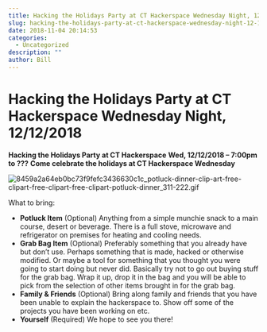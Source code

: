 ```yaml
---
title: Hacking the Holidays Party at CT Hackerspace Wednesday Night, 12/12/2018
slug: hacking-the-holidays-party-at-ct-hackerspace-wednesday-night-12-12-2018
date: 2018-11-04 20:14:53
categories:
  - Uncategorized
description: ""
author: Bill
---
```


# Hacking the Holidays Party at CT Hackerspace Wednesday Night, 12/12/2018

**Hacking the Holidays Party at CT Hackerspace** **Wed, 12/12/2018 – 7:00pm to ???** **Come celebrate the holidays at CT Hackerspace Wednesday**

![8459a2a64eb0bc73f9fefc3436630c1c_potluck-dinner-clip-art-free-clipart-free-clipart-free-clipart-potluck-dinner_311-222.gif](/uploads/2018/11/8459a2a64eb0bc73f9fefc3436630c1c_potluck-dinner-clip-art-free-clipart-free-clipart-free-clipart-potluck-dinner_311-222.gif)

What to bring:

- **Potluck Item** (Optional) Anything from a simple munchie snack to a main course, desert or beverage. There is a full stove, microwave and refrigerator on premises for heating and cooling needs.
- **Grab Bag Item** (Optional) Preferably something that you already have but don’t use. Perhaps something that is made, hacked or otherwise modified. Or maybe a tool for something that you thought you were going to start doing but never did. Basically try not to go out buying stuff for the grab bag. Wrap it up, drop it in the bag and you will be able to pick from the selection of other items brought in for the grab bag.
- **Family & Friends** (Optional) Bring along family and friends that you have been unable to explain the hackerspace to. Show off some of the projects you have been working on etc.
- **Yourself** (Required) We hope to see you there!
